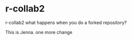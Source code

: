 # r-collab2
r-collab2
what happens when you do a forked repository?

This is Jenna.
one more change
